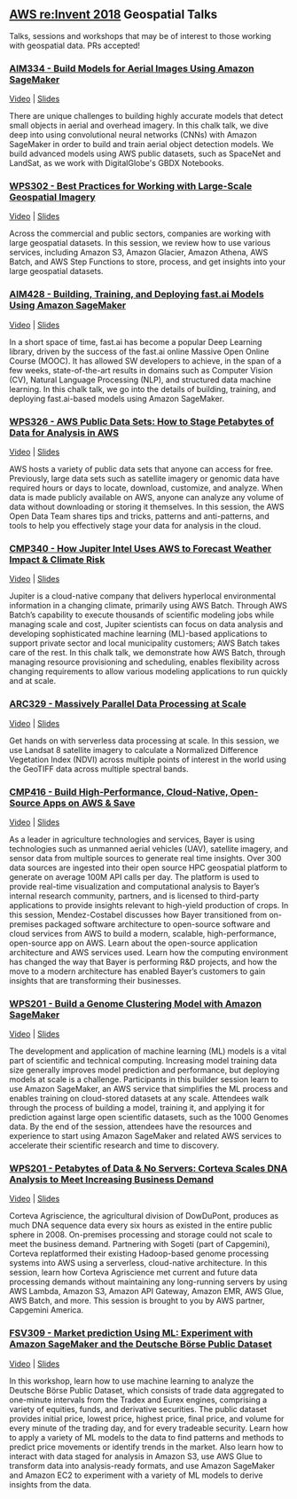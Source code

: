 ## [AWS re:Invent 2018](https://reinvent.awsevents.com/) Geospatial Talks
Talks, sessions and workshops that may be of interest to those working with geospatial data. PRs accepted!

### [AIM334 - Build Models for Aerial Images Using Amazon SageMaker](https://www.portal.reinvent.awsevents.com/connect/sessionDetail.ww?SESSION_ID=88725)

[Video](#) | [Slides](#)

There are unique challenges to building highly accurate models that detect small objects in aerial and overhead imagery. In this chalk talk, we dive deep into using convolutional neural networks (CNNs) with Amazon SageMaker in order to build and train aerial object detection models. We build advanced models using AWS public datasets, such as SpaceNet and LandSat, as we work with DigitalGlobe's GBDX Notebooks.


### [WPS302 - Best Practices for Working with Large-Scale Geospatial Imagery](https://www.portal.reinvent.awsevents.com/connect/sessionDetail.ww?SESSION_ID=90201)

[Video](#) | [Slides](#)

Across the commercial and public sectors, companies are working with large geospatial datasets. In this session, we review how to use various services, including Amazon S3, Amazon Glacier, Amazon Athena, AWS Batch, and AWS Step Functions to store, process, and get insights into your large geospatial datasets.


### [AIM428 - Building, Training, and Deploying fast.ai Models Using Amazon SageMaker](https://www.portal.reinvent.awsevents.com/connect/sessionDetail.ww?SESSION_ID=88751)

[Video](#) | [Slides](#)

In a short space of time, fast.ai has become a popular Deep Learning library, driven by the success of the fast.ai online Massive Open Online Course (MOOC). It has allowed SW developers to achieve, in the span of a few weeks, state-of-the-art results in domains such as Computer Vision (CV), Natural Language Processing (NLP), and structured data machine learning. In this chalk talk, we go into the details of building, training, and deploying fast.ai-based models using Amazon SageMaker.


### [WPS326 - AWS Public Data Sets: How to Stage Petabytes of Data for Analysis in AWS](https://www.portal.reinvent.awsevents.com/connect/sessionDetail.ww?SESSION_ID=90146)

[Video](#) | [Slides](#)

AWS hosts a variety of public data sets that anyone can access for free. Previously, large data sets such as satellite imagery or genomic data have required hours or days to locate, download, customize, and analyze. When data is made publicly available on AWS, anyone can analyze any volume of data without downloading or storing it themselves. In this session, the AWS Open Data Team shares tips and tricks, patterns and anti-patterns, and tools to help you effectively stage your data for analysis in the cloud.


### [CMP340 - How Jupiter Intel Uses AWS to Forecast Weather Impact & Climate Risk](https://www.portal.reinvent.awsevents.com/connect/sessionDetail.ww?SESSION_ID=89709)

[Video](#) | [Slides](#)

Jupiter is a cloud-native company that delivers hyperlocal environmental information in a changing climate, primarily using AWS Batch. Through AWS Batch’s capability to execute thousands of scientific modeling jobs while managing scale and cost, Jupiter scientists can focus on data analysis and developing sophisticated machine learning (ML)-based applications to support private sector and local municipality customers; AWS Batch takes care of the rest. In this chalk talk, we demonstrate how AWS Batch, through managing resource provisioning and scheduling, enables flexibility across changing requirements to allow various modeling applications to run quickly and at scale.

### [ARC329 - Massively Parallel Data Processing at Scale](https://www.portal.reinvent.awsevents.com/connect/sessionDetail.ww?SESSION_ID=88753)

[Video](#) | [Slides](#)

Get hands on with serverless data processing at scale. In this session, we use Landsat 8 satellite imagery to calculate a Normalized Difference Vegetation Index (NDVI) across multiple points of interest in the world using the GeoTIFF data across multiple spectral bands.

### [CMP416 - Build High-Performance, Cloud-Native, Open-Source Apps on AWS & Save](https://www.portal.reinvent.awsevents.com/connect/sessionDetail.ww?SESSION_ID=91429)

[Video](#) | [Slides](#)

As a leader in agriculture technologies and services, Bayer is using technologies such as unmanned aerial vehicles (UAV), satellite imagery, and sensor data from multiple sources to generate real time insights. Over 300 data sources are ingested into their open source HPC geospatial platform to generate on average 100M API calls per day. The platform is used to provide real-time visualization and computational analysis to Bayer’s internal research community, partners, and is licensed to third-party applications to provide insights relevant to high-yield production of crops. In this session, Mendez-Costabel discusses how Bayer transitioned from on-premises packaged software architecture to open-source software and cloud services from AWS to build a modern, scalable, high-performance, open-source app on AWS. Learn about the open-source application architecture and AWS services used. Learn how the computing environment has changed the way that Bayer is performing R&D projects, and how the move to a modern architecture has enabled Bayer’s customers to gain insights that are transforming their businesses.

### [WPS201 - Build a Genome Clustering Model with Amazon SageMaker](https://www.portal.reinvent.awsevents.com/connect/sessionDetail.ww?SESSION_ID=90207)

[Video](#) | [Slides](#)

The development and application of machine learning (ML) models is a vital part of scientific and technical computing. Increasing model training data size generally improves model prediction and performance, but deploying models at scale is a challenge. Participants in this builder session learn to use Amazon SageMaker, an AWS service that simplifies the ML process and enables training on cloud-stored datasets at any scale. Attendees walk through the process of building a model, training it, and applying it for prediction against large open scientific datasets, such as the 1000 Genomes data. By the end of the session, attendees have the resources and experience to start using Amazon SageMaker and related AWS services to accelerate their scientific research and time to discovery.

### [WPS201 - Petabytes of Data & No Servers: Corteva Scales DNA Analysis to Meet Increasing Business Demand](https://www.portal.reinvent.awsevents.com/connect/sessionDetail.ww?SESSION_ID=90797)

[Video](#) | [Slides](#)

Corteva Agriscience, the agricultural division of DowDuPont, produces as much DNA sequence data every six hours as existed in the entire public sphere in 2008. On-premises processing and storage could not scale to meet the business demand. Partnering with Sogeti (part of Capgemini), Corteva replatformed their existing Hadoop-based genome processing systems into AWS using a serverless, cloud-native architecture. In this session, learn how Corteva Agriscience met current and future data processing demands without maintaining any long-running servers by using AWS Lambda, Amazon S3, Amazon API Gateway, Amazon EMR, AWS Glue, AWS Batch, and more. This session is brought to you by AWS partner, Capgemini America.  

### [FSV309 - Market prediction Using ML: Experiment with Amazon SageMaker and the Deutsche Börse Public Dataset](https://www.portal.reinvent.awsevents.com/connect/sessionDetail.ww?SESSION_ID=89132)

[Video](#) | [Slides](#)

In this workshop, learn how to use machine learning to analyze the Deutsche Börse Public Dataset, which consists of trade data aggregated to one-minute intervals from the Tradex and Eurex engines, comprising a variety of equities, funds, and derivative securities. The public dataset provides initial price, lowest price, highest price, final price, and volume for every minute of the trading day, and for every tradeable security. Learn how to apply a variety of ML models to the data to find patterns and methods to predict price movements or identify trends in the market. Also learn how to interact with data staged for analysis in Amazon S3, use AWS Glue to transform data into analysis-ready formats, and use Amazon SageMaker and Amazon EC2 to experiment with a variety of ML models to derive insights from the data.


